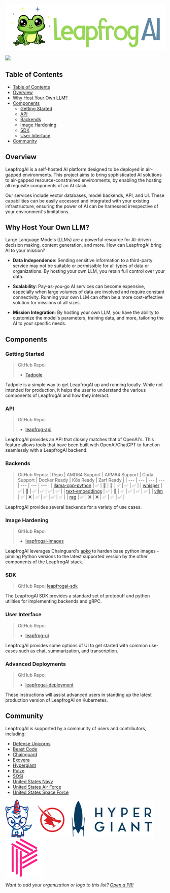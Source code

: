 ![LeapfrogAI Logo](https://github.com/defenseunicorns/leapfrogai/raw/main/docs/imgs/leapfrogai.png)

[![](https://dcbadge.vercel.app/api/server/s2Ja5cmZRQ)](https://discord.gg/s2Ja5cmZRQ)

## Table of Contents
- [Table of Contents](#table-of-contents)
- [Overview](#overview)
- [Why Host Your Own LLM?](#why-host-your-own-llm)
- [Components](#components)
  - [Getting Started](#getting-started)
  - [API](#api)
  - [Backends](#backends)
  - [Image Hardening](#image-hardening)
  - [SDK](#sdk)
  - [User Interface](#user-interface)
- [Community](#community)

## Overview

LeapfrogAI is a self-hosted AI platform designed to be deployed in air-gapped environments. This project aims to bring sophisticated AI solutions to air-gapped resource-constrained environments, by enabling the hosting all requisite components of an AI stack.

Our services include vector databases, model backends, API, and UI. These capabilities can be easily accessed and integrated with your existing infrastructure, ensuring the power of AI can be harnessed irrespective of your environment's limitations.

## Why Host Your Own LLM?

Large Language Models (LLMs) are a powerful resource for AI-driven decision making, content generation, and more. How can LeapfrogAI bring AI to your mission?

- **Data Independence**: Sending sensitive information to a third-party service may not be suitable or permissible for all types of data or organizations. By hosting your own LLM, you retain full control over your data.

- **Scalability**: Pay-as-you-go AI services can become expensive, especially when large volumes of data are involved and require constant connectivity. Running your own LLM can often be a more cost-effective solution for missions of all sizes.

- **Mission Integration**: By hosting your own LLM, you have the ability to customize the model's parameters, training data, and more, tailoring the AI to your specific needs.

## Components

### Getting Started

> GitHub Repo:
>
> - [Tadpole](https://github.com/defenseunicorns/tadpole)

Tadpole is a simple way to get LeapfrogAI up and running locally. While not intended for production, it helps the user to understand the various components of LeapfrogAI and how they interact.

### API

> GitHub Repo:
>
> - [leapfrog-api](https://github.com/defenseunicorns/leapfrogai-api)

LeapfrogAI provides an API that closely matches that of OpenAI's. This feature allows tools that have been built with OpenAI/ChatGPT to function seamlessly with a LeapfrogAI backend.

### Backends

> GitHub Repos:
> | Repo | AMD64 Support | ARM64 Support | Cuda Support | Docker Ready | K8s Ready | Zarf Ready |
> | --- | --- | --- | --- | --- | --- | --- |
> | [llama-cpp-python](https://github.com/defenseunicorns/leapfrogai-backend-llama-cpp-python) | ✅ | 🚧 | 🚧 | ✅ | ✅ | ✅ |
> | [whisper](https://github.com/defenseunicorns/leapfrogai-backend-whisper) | ✅ | 🚧 | ✅ | ✅ | ✅ | ✅ |
> | [text-embeddings](https://github.com/defenseunicorns/leapfrogai-backend-text-embeddings) | ✅ | 🚧 | ✅ | ✅ | ✅ | ✅ |
> | [vllm](https://github.com/defenseunicorns/leapfrogai-backend-vllm) | ✅ | ❌ | ✅ | ✅ | ✅ | ✅ |
> | [rag](https://github.com/defenseunicorns/leapfrogai-backend-rag) | ✅ | ❌ | ❌ | ✅ | ✅ | ✅ |

LeapfrogAI provides several backends for a variety of use cases.

### Image Hardening

> GitHub Repo:
>
> - [leapfrogai-images](https://github.com/defenseunicorns/leapfrogai-images)

LeapfrogAI leverages Chainguard's [apko](https://github.com/chainguard-dev/apko) to harden base python images - pinning Python versions to the latest supported version by the other components of the LeapfrogAI stack.

### SDK

> GitHub Repo: [leapfrogai-sdk](https://github.com/defenseunicorns/leapfrogai-sdk)

The LeapfrogAI SDK provides a standard set of protobuff and python utilities for implementing backends and gRPC.

### User Interface

> GitHub Repo:
>
> - [leapfrog-ui](https://github.com/defenseunicorns/leapfrog-ui)

LeapfrogAI provides some options of UI to get started with common use-cases such as chat, summarization, and transcription.

### Advanced Deployments

> GitHub Repo:
>
> - [leapfrogai-deployment](https://github.com/defenseunicorns/leapfrogai-deployment)

These instructions will assist advanced users in standing up the latest production version of LeapfrogAI on Kubernetes.

## Community

LeapfrogAI is supported by a community of users and contributors, including:

- [Defense Unicorns](https://defenseunicorns.com)
- [Beast Code](https://beast-code.com)
- [Chainguard](https://www.chainguard.dev/)
- [Exovera](https://exovera.com/)
- [Hypergiant](https://www.hypergiant.com/)
- [Pulze](https://www.pulze.ai)
- [SOSi](https://www.sosi.com/)
- [United States Navy](https://www.navy.mil/)
- [United States Air Force](https://www.airforce.com)
- [United States Space Force](https://www.spaceforce.mil)

[![Defense Unicorns logo](/docs/imgs/user-logos/defense-unicorns.png)](https://defenseunicorns.com)[![Beast Code logo](/docs/imgs/user-logos/beast-code.png)](https://beast-code.com)[![Hypergiant logo](/docs/imgs/user-logos/hypergiant.png)](https://hypergiant.com)[![Pulze logo](/docs/imgs/user-logos/pulze.png)](https://pulze.ai)

*Want to add your organization or logo to this list? [Open a PR!](https://github.com/defenseunicorns/leapfrogai/edit/main/README.md)*
